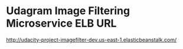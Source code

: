 # Udagram Image Filtering Microservice ELB URL
http://udacity-project-imagefilter-dev.us-east-1.elasticbeanstalk.com/
